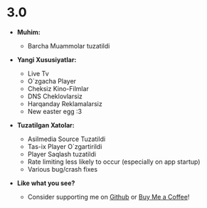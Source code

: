 # 3.0

- **Muhim:**
  - Barcha Muammolar tuzatildi
- **Yangi Xususiyatlar:**
  - Live Tv
  - O`zgacha Player
  - Cheksiz Kino-Filmlar
  - DNS Cheklovlarsiz
  - Harqanday Reklamalarsiz
  - New easter egg :3

- **Tuzatilgan Xatolar:**
  - Asilmedia Source Tuzatildi
  - Tas-ix Player O`zgartirildi
  - Player Saqlash tuzatildi
  - Rate limiting less likely to occur (especially on app startup)
  - Various bug/crash fixes
  

- **Like what you see?**
  - Consider supporting me on [Github](https://github.com/sponsors/professorDeveloper) or [Buy Me a Coffee](https://www.buymeacoffee.com/chihaku)!
